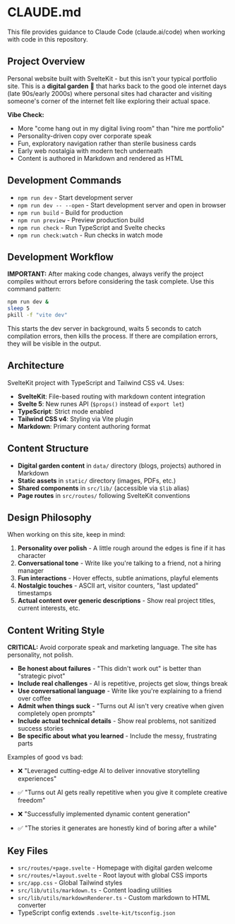 # CLAUDE.md

This file provides guidance to Claude Code (claude.ai/code) when working with code in this repository.

## Project Overview

Personal website built with SvelteKit - but this isn't your typical portfolio site. This is a **digital garden** 🌱 that harks back to the good ole internet days (late 90s/early 2000s) where personal sites had character and visiting someone's corner of the internet felt like exploring their actual space.

**Vibe Check:**
- More "come hang out in my digital living room" than "hire me portfolio"
- Personality-driven copy over corporate speak
- Fun, exploratory navigation rather than sterile business cards
- Early web nostalgia with modern tech underneath
- Content is authored in Markdown and rendered as HTML

## Development Commands

- `npm run dev` - Start development server
- `npm run dev -- --open` - Start development server and open in browser
- `npm run build` - Build for production
- `npm run preview` - Preview production build
- `npm run check` - Run TypeScript and Svelte checks
- `npm run check:watch` - Run checks in watch mode

## Development Workflow

**IMPORTANT:** After making code changes, always verify the project compiles without errors before considering the task complete. Use this command pattern:

```bash
npm run dev &
sleep 5
pkill -f "vite dev"
```

This starts the dev server in background, waits 5 seconds to catch compilation errors, then kills the process. If there are compilation errors, they will be visible in the output.

## Architecture

SvelteKit project with TypeScript and Tailwind CSS v4. Uses:

- **SvelteKit**: File-based routing with markdown content integration
- **Svelte 5**: New runes API (`$props()` instead of `export let`)
- **TypeScript**: Strict mode enabled
- **Tailwind CSS v4**: Styling via Vite plugin
- **Markdown**: Primary content authoring format

## Content Structure

- **Digital garden content** in `data/` directory (blogs, projects) authored in Markdown
- **Static assets** in `static/` directory (images, PDFs, etc.)
- **Shared components** in `src/lib/` (accessible via `$lib` alias)
- **Page routes** in `src/routes/` following SvelteKit conventions

## Design Philosophy

When working on this site, keep in mind:

1. **Personality over polish** - A little rough around the edges is fine if it has character
2. **Conversational tone** - Write like you're talking to a friend, not a hiring manager
3. **Fun interactions** - Hover effects, subtle animations, playful elements
4. **Nostalgic touches** - ASCII art, visitor counters, "last updated" timestamps
5. **Actual content over generic descriptions** - Show real project titles, current interests, etc.

## Content Writing Style

**CRITICAL:** Avoid corporate speak and marketing language. The site has personality, not polish.

- **Be honest about failures** - "This didn't work out" is better than "strategic pivot"
- **Include real challenges** - AI is repetitive, projects get slow, things break
- **Use conversational language** - Write like you're explaining to a friend over coffee
- **Admit when things suck** - "Turns out AI isn't very creative when given completely open prompts"
- **Include actual technical details** - Show real problems, not sanitized success stories
- **Be specific about what you learned** - Include the messy, frustrating parts

Examples of good vs bad:
- ❌ "Leveraged cutting-edge AI to deliver innovative storytelling experiences"
- ✅ "Turns out AI gets really repetitive when you give it complete creative freedom"

- ❌ "Successfully implemented dynamic content generation"  
- ✅ "The stories it generates are honestly kind of boring after a while"

## Key Files

- `src/routes/+page.svelte` - Homepage with digital garden welcome
- `src/routes/+layout.svelte` - Root layout with global CSS imports  
- `src/app.css` - Global Tailwind styles
- `src/lib/utils/markdown.ts` - Content loading utilities
- `src/lib/utils/markdownRenderer.ts` - Custom markdown to HTML converter
- TypeScript config extends `.svelte-kit/tsconfig.json`